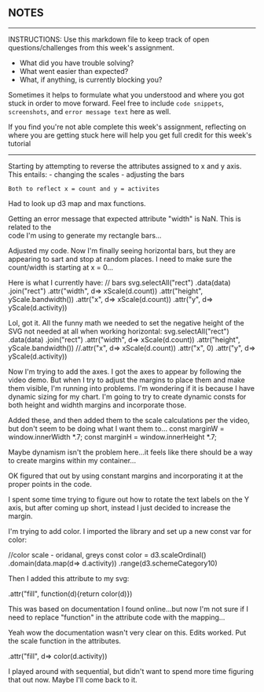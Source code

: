 ## NOTES

-----------
INSTRUCTIONS:
Use this markdown file to keep track of open questions/challenges from this week's assignment.
- What did you have trouble solving?
- What went easier than expected?
- What, if anything, is currently blocking you?

Sometimes it helps to formulate what you understood and where you got stuck in order to move forward. Feel free to include `code snippets`, `screenshots`, and `error message text` here as well.

If you find you're not able complete this week's assignment, reflecting on where you are getting stuck here will help you get full credit for this week's tutorial

------------

Starting by attempting to reverse the attributes assigned to x and y axis. 
This entails:
    - changing the scales
    - adjusting the bars

    Both to reflect x = count and y = activites

Had to look up d3 map and max functions. 

Getting an error message that expected attribute "width" is NaN. This is related to the  
code I'm using to generate my rectangle bars...

Adjusted my code. Now I'm finally seeing horizontal bars, but they are appearing to sart and stop at random places. I need to make sure the count/width is starting at x = 0...

Here is what I currently have:
  // bars
  svg.selectAll("rect")
    .data(data)
    .join("rect")
    .attr("width", d=> xScale(d.count))
    .attr("height", yScale.bandwidth())
    .attr("x", d=> xScale(d.count))
    .attr("y", d=> yScale(d.activity))

Lol, got it. All the funny math we needed to set the negative height of the SVG not needed at all when working horizontal:
 svg.selectAll("rect")
    .data(data)
    .join("rect")
    .attr("width", d=> xScale(d.count))
    .attr("height", yScale.bandwidth())
    //.attr("x", d=> xScale(d.count))
    .attr("x", 0)
    .attr("y", d=> yScale(d.activity))

Now I'm trying to add the axes.
I got the axes to appear by following the video demo. But when I try to adjust the margins to place them and make them visible, I'm running into problems. I'm wondering if it is because I have dynamic sizing for my chart. I'm going to try to create dynamic consts for both height and widhth margins and incorporate those.

Added these, and then added them to the scale calculations per the video, but don't seem to be doing what I want them to...
const marginW = window.innerWidth *.7;
const marginH = window.innerHeight *.7;

Maybe dynamism isn't the problem here...it feels like there should be a way to create margins within my container...

OK figured that out by using constant margins and incorporating it at the proper points in the code. 

I spent some time trying to figure out how to rotate the text labels on the Y axis, but after coming up short, instead I just decided to increase the margin.

I'm trying to add color. I imported the library and set up a new const var for color:

  //color scale - oridanal, greys
    const color = d3.scaleOrdinal()
      .domain(data.map(d=> d.activity))
      .range(d3.schemeCategory10)

Then I added this attribute to my svg:

  .attr("fill", function(d){return color(d)})

This was based on documentation I found online...but now I'm not sure if I need to replace "function" in the attribute code with the mapping...

Yeah wow the documentation wasn't very clear on this. Edits worked. Put the scale function in the attributes.

.attr("fill", d=> color(d.activity))

I played around with sequential, but didn't want to spend more time figuring that out now. Maybe I'll come back to it.